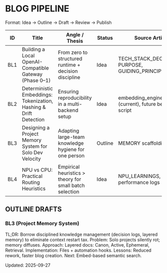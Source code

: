 # BLOG PIPELINE
Format: Idea → Outline → Draft → Review → Publish

| ID | Title | Angle / Thesis | Status | Source Artifacts | Target Publish |
|----|-------|----------------|--------|------------------|----------------|
| BL1 | Building a Local OpenAI-Compatible Gateway (Phase 0–1) | From zero to structured runtime + decision discipline | Idea | TECH_STACK_DECISION_LOG, PURPOSE, GUIDING_PRINCIPLES | Oct 2025 |
| BL2 | Deterministic Embeddings: Tokenization, Hashing & Drift Detection | Ensuring reproducibility in a multi-backend setup | Idea | embedding_engine.py (current), future benchmark script | Oct 2025 |
| BL3 | Designing a Project Memory System for Solo Dev Velocity | Adapting large-team knowledge hygiene for one person | Outline | MEMORY scaffolding files | Oct/Nov 2025 |
| BL4 | NPU vs CPU: Practical Routing Heuristics | Empirical heuristics > theory for small batch selection | Idea | NPU_LEARNINGS, performance logs | Nov 2025 |

## OUTLINE DRAFTS
### BL3 (Project Memory System)
TL;DR: Borrow disciplined knowledge management (decision logs, layered memory) to eliminate context restart tax.
Problem: Solo projects silently rot; memory diffuses.
Approach: Layered docs: Canon, Active, Ephemeral, Retrieval.
Implementation: Files + automation hooks.
Lessons: Reduced rework, faster blog creation.
Next: Embed-based semantic search.

Updated: 2025-09-27
